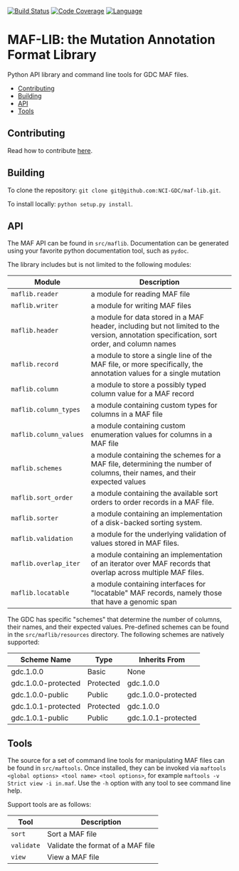 [![Build Status](https://travis-ci.com/NCI-GDC/maf-lib.svg?token=K8GQK5cmtkEVi41o3Kbx&branch=feat/travis-ci)](https://travis-ci.com/NCI-GDC/maf-lib)
[![Code Coverage](https://codecov.io/gh/NCI-GDC/maf-lib/branch/master/graph/badge.svg?token=Zr7KTdJ23J)](https://codecov.io/gh/NCI-GDC/maf-lib)
[![Language](https://img.shields.io/badge/language-python-brightgreen.svg)](http://www.python.org/)

# MAF-LIB: the Mutation Annotation Format Library

Python API library and command line tools for GDC MAF files.

<!---toc start-->
  * [Contributing](#contributing)
  * [Building](#building)
  * [API](#api)
  * [Tools](#tools)

<!---toc end-->

## Contributing

Read how to contribute [here](https://github.com/NCI-GDC/gdcapi/blob/master/CONTRIBUTING.md).

## Building

To clone the repository: `git clone git@github.com:NCI-GDC/maf-lib.git`.

To install locally: `python setup.py install`.

## API

The MAF API can be found in `src/maflib`.
Documentation can be generated using your favorite python documentation
tool, such as `pydoc`.

The library includes but is not limited to the following modules:

| Module | Description |
| --- | --- |
| `maflib.reader` | a module for reading MAF file |
| `maflib.writer` | a module for writing MAF files |
| `maflib.header` | a module for data stored in a MAF header, including but not limited to the version, annotation specification, sort order, and column names |
| `maflib.record` | a module to store a single line of the MAF file, or more specifically, the annotation values for a single mutation |
| `maflib.column` | a module to store a possibly typed column value for a MAF record |
| `maflib.column_types` | a module containing custom types for columns in a MAF file |
| `maflib.column_values` | a module containing custom enumeration values for columns in a MAF file |
| `maflib.schemes` | a module containing the schemes for a MAF file, determining the number of columns, their names, and their expected values |
| `maflib.sort_order` | a module containing the available sort orders to order records in a MAF file. |
| `maflib.sorter` | a module containing an implementation of a disk-backed sorting system. |
| `maflib.validation` | a module for the underlying validation of values stored in MAF files. |
| `maflib.overlap_iter` | a module containing an implementation of an iterator over MAF records that overlap across multiple MAF files. |
| `maflib.locatable` | a module containing interfaces for "locatable" MAF records, namely those that have a genomic span |

The GDC has specific "schemes" that determine the number of columns, their names, and their expected values.
Pre-defined schemes can be found in the `src/maflib/resources` directory.
The following schemes are natively supported:

| Scheme Name | Type | Inherits From |
| --- | --- | --- |
| gdc.1.0.0 | Basic | None |
| gdc.1.0.0-protected | Protected | gdc.1.0.0  |
| gdc.1.0.0-public | Public | gdc.1.0.0-protected |
| gdc.1.0.1-protected | Protected | gdc.1.0.0  |
| gdc.1.0.1-public | Public | gdc.1.0.1-protected |

## Tools

The source for a set of command line tools for manipulating MAF files can be found in `src/maftools`.
Once installed, they can be invoked via `maftools <global options> <tool name> <tool options>`, for example `maftools -v Strict view -i in.maf`.
Use the `-h` option with any tool to see command line help.

Support tools are as follows:

| Tool | Description |
| --- | --- |
| `sort` | Sort a MAF file |
| `validate` | Validate the format of a MAF file |
| `view` | View a MAF file |
